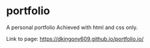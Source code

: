 # portfolio
A personal portfolio
Achieved with html and css only.

Link to page:
https://dkingony609.github.io/portfolio.io/
